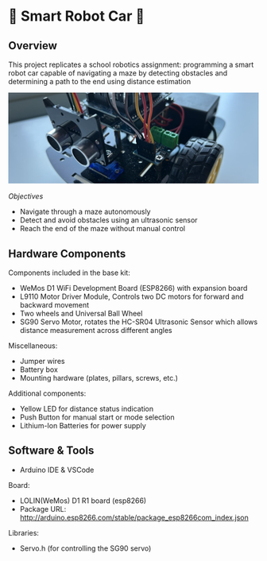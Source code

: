 # :wrench: Smart Robot Car :car:

## Overview

This project replicates a school robotics assignment: programming a smart robot car capable of navigating a maze by detecting obstacles and determining a path to the end using distance estimation

<img loading="lazy" src="./img/banner_sm.jpg"/>

*Objectives*
- Navigate through a maze autonomously
- Detect and avoid obstacles using an ultrasonic sensor
- Reach the end of the maze without manual control

## Hardware Components

Components included in the base kit:
- WeMos D1 WiFi Development Board (ESP8266) with expansion board
- L9110 Motor Driver Module, Controls two DC motors for forward and backward movement
- Two wheels and Universal Ball Wheel
- SG90 Servo Motor, rotates the HC-SR04 Ultrasonic Sensor which allows distance measurement across different angles

Miscellaneous:
- Jumper wires
- Battery box
- Mounting hardware (plates, pillars, screws, etc.)

Additional components:
- Yellow LED for distance status indication
- Push Button for manual start or mode selection
- Lithium-Ion Batteries for power supply

## Software & Tools

- Arduino IDE & VSCode

Board:
- LOLIN(WeMos) D1 R1 board (esp8266)
- Package URL: http://arduino.esp8266.com/stable/package_esp8266com_index.json

Libraries:
- Servo.h (for controlling the SG90 servo)
